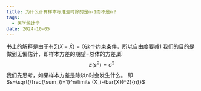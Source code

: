 ```yaml
---
title: 为什么计算样本标准差时除的是n-1而不是n？
tags:
  - 医学统计学
date: 2024-10-05
---
```

书上的解释是由于有$\sum\limits(X-\bar{X})=0$这个约束条件，所以自由度要减1
我们的目的是做到无偏估计，即样本方差的期望=总体的方差,即
$$E(s^2)=\sigma^2$$
我们先思考，如果样本方差是除以n时会发生什么。
即$s=\sqrt{\frac{\sum_{i=1}^n\limits (X_i-\bar{X})^2}{n}}$

